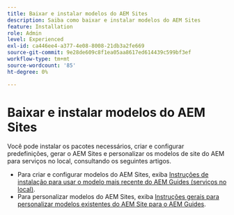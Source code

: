```yaml
---
title: Baixar e instalar modelos do AEM Sites
description: Saiba como baixar e instalar modelos do AEM Sites
feature: Installation
role: Admin
level: Experienced
exl-id: ca446ee4-a377-4e08-8008-21db3a2fe669
source-git-commit: 9e28de609c8f1ea05aa8617ed614439c599bf3ef
workflow-type: tm+mt
source-wordcount: '85'
ht-degree: 0%

---
```


# Baixar e instalar modelos do AEM Sites

Você pode instalar os pacotes necessários, criar e configurar predefinições, gerar o AEM Sites e personalizar os modelos de site do AEM para serviços no local, consultando os seguintes artigos.

- Para criar e configurar modelos do AEM Sites, exiba [Instruções de instalação para usar o modelo mais recente do AEM Guides (serviços no local)](../knowledge-base/kb-articles/publishing/download-install-aem-sites-templates-prem-kb.md).
- Para personalizar modelos do AEM Sites, exiba [Instruções gerais para personalizar modelos existentes do AEM Site para o AEM Guides](../knowledge-base/kb-articles/publishing/customize-exsisting-site-template-kb.md).

